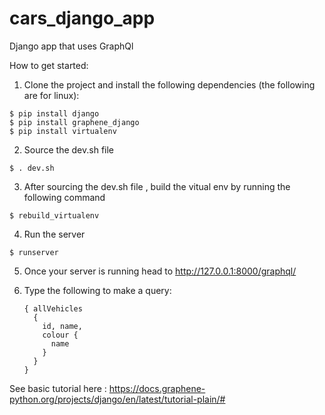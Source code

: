 # cars_django_app
Django app that uses GraphQl

How to get started: 
 1. Clone the project and install the following dependencies (the following are for linux):
 ```
 $ pip install django
 $ pip install graphene_django
 $ pip install virtualenv
 ```
 2. Source the dev.sh file
 ```  
 $ . dev.sh
 ```
 3. After sourcing the dev.sh file , build the vitual env by running the following command
 ```
 $ rebuild_virtualenv
 ```
 4. Run the server
 ```
 $ runserver
 ```
 5. Once your server is running head to http://127.0.0.1:8000/graphql/

 6. Type the following to make a query: 
    ```
    { allVehicles
      {
        id, name, 
        colour {
          name
        }
      }
    }
    ```

See basic tutorial here : https://docs.graphene-python.org/projects/django/en/latest/tutorial-plain/#
